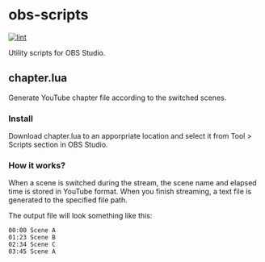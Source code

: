 # obs-scripts

[![lint](https://github.com/r7kamura/obs-scripts/actions/workflows/lint.yml/badge.svg)](https://github.com/r7kamura/obs-scripts/actions/workflows/lint.yml)

Utility scripts for OBS Studio.

## chapter.lua

Generate YouTube chapter file according to the switched scenes.

### Install

Download chapter.lua to an apporpriate location and select it from Tool > Scripts section in OBS Studio.

### How it works?

When a scene is switched during the stream, the scene name and elapsed time is stored in YouTube format.
When you finish streaming, a text file is generated to the specified file path.

The output file will look something like this:

```
00:00 Scene A
01:23 Scene B
02:34 Scene C
03:45 Scene A
```
